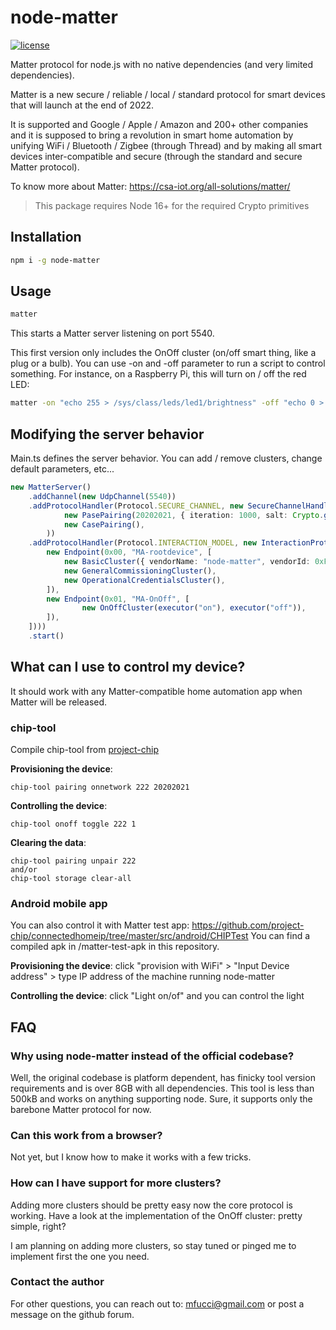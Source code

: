 # node-matter

[![license](https://img.shields.io/badge/license-Apache2-green.svg?style=flat)](https://raw.githubusercontent.com/mfucci/node-matter/master/LICENSE) 

Matter protocol for node.js with no native dependencies (and very limited dependencies).

Matter is a new secure / reliable / local / standard protocol for smart devices that will launch at the end of 2022.

It is supported and Google / Apple / Amazon and 200+ other companies and it is supposed to bring a revolution in smart home automation by unifying WiFi / Bluetooth / Zigbee (through Thread) and by making all smart devices inter-compatible and secure (through the standard and secure Matter protocol).

To know more about Matter: https://csa-iot.org/all-solutions/matter/

> This package requires Node 16+ for the required Crypto primitives

## Installation

```bash
npm i -g node-matter
```

## Usage

```bash
matter
```

This starts a Matter server listening on port 5540.

This first version only includes the OnOff cluster (on/off smart thing, like a plug or a bulb).
You can use -on and -off parameter to run a script to control something.
For instance, on a Raspberry Pi, this will turn on / off the red LED:

```bash
matter -on "echo 255 > /sys/class/leds/led1/brightness" -off "echo 0 > /sys/class/leds/led1/brightness"
```

## Modifying the server behavior

Main.ts defines the server behavior. You can add / remove clusters, change default parameters, etc...

```typescript
new MatterServer()
    .addChannel(new UdpChannel(5540))
    .addProtocolHandler(Protocol.SECURE_CHANNEL, new SecureChannelHandler(
            new PasePairing(20202021, { iteration: 1000, salt: Crypto.getRandomData(32) }),
            new CasePairing(),
        ))
    .addProtocolHandler(Protocol.INTERACTION_MODEL, new InteractionProtocol(new Device([
        new Endpoint(0x00, "MA-rootdevice", [
            new BasicCluster({ vendorName: "node-matter", vendorId: 0xFFF1, productName: "Matter test device", productId: 0X8001 }),
            new GeneralCommissioningCluster(),
            new OperationalCredentialsCluster(),
        ]),
        new Endpoint(0x01, "MA-OnOff", [
                new OnOffCluster(executor("on"), executor("off")),
        ]),
    ])))
    .start()
```

## What can I use to control my device?

It should work with any Matter-compatible home automation app when Matter will be released.

### chip-tool

Compile chip-tool from [project-chip](https://github.com/project-chip/connectedhomeip/tree/c438b8945e26a84f68ba3608de202e4b939a9080/examples/chip-tool)

**Provisioning the device**:

```
chip-tool pairing onnetwork 222 20202021
```

**Controlling the device**: 

```
chip-tool onoff toggle 222 1
```

**Clearing the data**:

```
chip-tool pairing unpair 222
and/or
chip-tool storage clear-all
```

### Android mobile app

You can also control it with Matter test app: https://github.com/project-chip/connectedhomeip/tree/master/src/android/CHIPTest
You can find a compiled apk in /matter-test-apk in this repository.

**Provisioning the device**: click "provision with WiFi" > "Input Device address" > type IP address of the machine running node-matter

**Controlling the device**: click "Light on/of" and you can control the light

## FAQ

### Why using node-matter instead of the official codebase?

Well, the original codebase is platform dependent, has finicky tool version requirements and is over 8GB with all dependencies.
This tool is less than 500kB and works on anything supporting node. Sure, it supports only the barebone Matter protocol for now.

### Can this work from a browser?

Not yet, but I know how to make it works with a few tricks.

### How can I have support for more clusters?

Adding more clusters should be pretty easy now the core protocol is working.
Have a look at the implementation of the OnOff cluster: pretty simple, right?

I am planning on adding more clusters, so stay tuned or pinged me to implement first the one you need.

### Contact the author

For other questions, you can reach out to: mfucci@gmail.com or post a message on the github forum.

